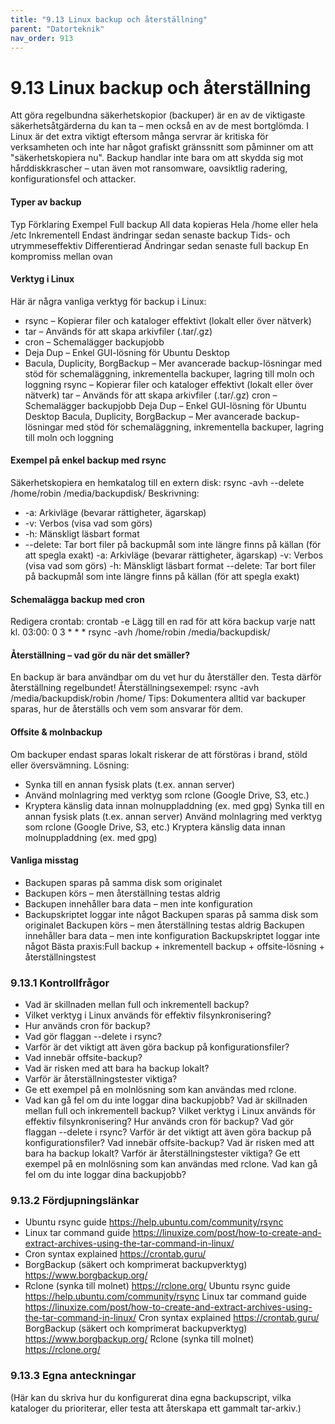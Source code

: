 ```yaml
---
title: "9.13 Linux backup och återställning"
parent: "Datorteknik"
nav_order: 913
---
```


# 9.13 Linux backup och återställning

Att göra regelbundna säkerhetskopior (backuper) är en av de viktigaste säkerhetsåtgärderna du kan ta – men också en av de mest bortglömda. I Linux är det extra viktigt eftersom många servrar är kritiska för verksamheten och inte har något grafiskt gränssnitt som påminner om att "säkerhetskopiera nu".
Backup handlar inte bara om att skydda sig mot hårddiskkrascher – utan även mot ransomware, oavsiktlig radering, konfigurationsfel och attacker.
#### Typer av backup
Typ
Förklaring
Exempel
Full backup
All data kopieras
Hela /home eller hela /etc
Inkrementell
Endast ändringar sedan senaste backup
Tids- och utrymmeseffektiv
Differentierad
Ändringar sedan senaste full backup
En kompromiss mellan ovan
#### Verktyg i Linux
Här är några vanliga verktyg för backup i Linux:
- rsync – Kopierar filer och kataloger effektivt (lokalt eller över nätverk)
- tar – Används för att skapa arkivfiler (.tar/.gz)
- cron – Schemalägger backupjobb
- Deja Dup – Enkel GUI-lösning för Ubuntu Desktop
- Bacula, Duplicity, BorgBackup – Mer avancerade backup-lösningar med stöd för schemaläggning, inkrementella backuper, lagring till moln och loggning
rsync – Kopierar filer och kataloger effektivt (lokalt eller över nätverk)
tar – Används för att skapa arkivfiler (.tar/.gz)
cron – Schemalägger backupjobb
Deja Dup – Enkel GUI-lösning för Ubuntu Desktop
Bacula, Duplicity, BorgBackup – Mer avancerade backup-lösningar med stöd för schemaläggning, inkrementella backuper, lagring till moln och loggning
#### Exempel på enkel backup med rsync
Säkerhetskopiera en hemkatalog till en extern disk:
rsync -avh --delete /home/robin /media/backupdisk/
Beskrivning:
- -a: Arkivläge (bevarar rättigheter, ägarskap)
- -v: Verbos (visa vad som görs)
- -h: Mänskligt läsbart format
- --delete: Tar bort filer på backupmål som inte längre finns på källan (för att spegla exakt)
-a: Arkivläge (bevarar rättigheter, ägarskap)
-v: Verbos (visa vad som görs)
-h: Mänskligt läsbart format
--delete: Tar bort filer på backupmål som inte längre finns på källan (för att spegla exakt)
#### Schemalägga backup med cron
Redigera crontab:
crontab -e
Lägg till en rad för att köra backup varje natt kl. 03:00:
0 3 * * * rsync -avh /home/robin /media/backupdisk/
#### Återställning – vad gör du när det smäller?
En backup är bara användbar om du vet hur du återställer den. Testa därför återställning regelbundet!
Återställningsexempel:
rsync -avh /media/backupdisk/robin /home/
Tips: Dokumentera alltid var backuper sparas, hur de återställs och vem som ansvarar för dem.
#### Offsite & molnbackup
Om backuper endast sparas lokalt riskerar de att förstöras i brand, stöld eller översvämning.
Lösning:
- Synka till en annan fysisk plats (t.ex. annan server)
- Använd molnlagring med verktyg som rclone (Google Drive, S3, etc.)
- Kryptera känslig data innan molnuppladdning (ex. med gpg)
Synka till en annan fysisk plats (t.ex. annan server)
Använd molnlagring med verktyg som rclone (Google Drive, S3, etc.)
Kryptera känslig data innan molnuppladdning (ex. med gpg)
#### Vanliga misstag
- Backupen sparas på samma disk som originalet
- Backupen körs – men återställning testas aldrig
- Backupen innehåller bara data – men inte konfiguration
- Backupskriptet loggar inte något
Backupen sparas på samma disk som originalet
Backupen körs – men återställning testas aldrig
Backupen innehåller bara data – men inte konfiguration
Backupskriptet loggar inte något
Bästa praxis:Full backup + inkrementell backup + offsite-lösning + återställningstest
### 9.13.1 Kontrollfrågor
- Vad är skillnaden mellan full och inkrementell backup?
- Vilket verktyg i Linux används för effektiv filsynkronisering?
- Hur används cron för backup?
- Vad gör flaggan --delete i rsync?
- Varför är det viktigt att även göra backup på konfigurationsfiler?
- Vad innebär offsite-backup?
- Vad är risken med att bara ha backup lokalt?
- Varför är återställningstester viktiga?
- Ge ett exempel på en molnlösning som kan användas med rclone.
- Vad kan gå fel om du inte loggar dina backupjobb?
Vad är skillnaden mellan full och inkrementell backup?
Vilket verktyg i Linux används för effektiv filsynkronisering?
Hur används cron för backup?
Vad gör flaggan --delete i rsync?
Varför är det viktigt att även göra backup på konfigurationsfiler?
Vad innebär offsite-backup?
Vad är risken med att bara ha backup lokalt?
Varför är återställningstester viktiga?
Ge ett exempel på en molnlösning som kan användas med rclone.
Vad kan gå fel om du inte loggar dina backupjobb?
### 9.13.2 Fördjupningslänkar
- Ubuntu rsync guide https://help.ubuntu.com/community/rsync
- Linux tar command guide https://linuxize.com/post/how-to-create-and-extract-archives-using-the-tar-command-in-linux/
- Cron syntax explained https://crontab.guru/
- BorgBackup (säkert och komprimerat backupverktyg) https://www.borgbackup.org/
- Rclone (synka till molnet) https://rclone.org/
Ubuntu rsync guide https://help.ubuntu.com/community/rsync
Linux tar command guide https://linuxize.com/post/how-to-create-and-extract-archives-using-the-tar-command-in-linux/
Cron syntax explained https://crontab.guru/
BorgBackup (säkert och komprimerat backupverktyg) https://www.borgbackup.org/
Rclone (synka till molnet) https://rclone.org/
### 9.13.3 Egna anteckningar
(Här kan du skriva hur du konfigurerat dina egna backupscript, vilka kataloger du prioriterar, eller testa att återskapa ett gammalt tar-arkiv.)